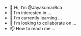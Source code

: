 - 👋 Hi, I’m @JayakumarBca
- 👀 I’m interested in ...
- 🌱 I’m currently learning ...
- 💞️ I’m looking to collaborate on ...
- 📫 How to reach me ...

<!---
JayakumarBca/JayakumarBca is a ✨ special ✨ repository because its `README.md` (this file) appears on your GitHub profile.
You can click the Preview link to take a look at your changes.
--->
